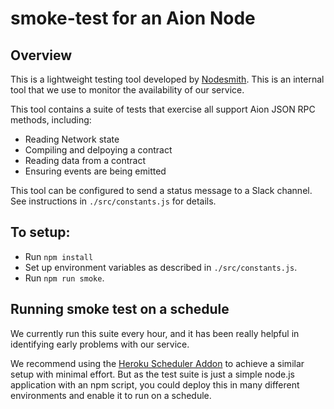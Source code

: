 # smoke-test for an Aion Node

## Overview
This is a lightweight testing tool developed by [Nodesmith](https://nodesmith.io).  This is an internal tool that we use to monitor the availability of our service.  

This tool contains a suite of tests that exercise all support Aion JSON RPC methods, including:
* Reading Network state
* Compiling and delpoying a contract
* Reading data from a contract
* Ensuring events are being emitted

This tool can be configured to send a status message to a Slack channel.  See instructions in `./src/constants.js` for details.

## To setup:
* Run `npm install`
* Set up environment variables as described in `./src/constants.js`.
* Run `npm run smoke`.


## Running smoke test on a schedule
We currently run this suite every hour, and it has been really helpful in identifying early problems with our service.

We recommend using the [Heroku Scheduler Addon](https://elements.heroku.com/addons/scheduler) to achieve a similar setup with minimal effort.  But as the test suite is just a simple node.js application with an npm script, you could deploy this in many different environments and enable it to run on a schedule.